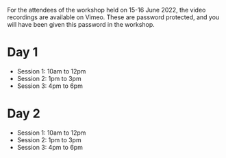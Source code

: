 For the attendees of the workshop held on 15-16 June 2022, the video recordings are available on Vimeo.
These are password protected, and you will have been given this password in the workshop.

# Day 1

* Session 1: 10am to 12pm
* Session 2: 1pm to 3pm
* Session 3: 4pm to 6pm

# Day 2

* Session 1: 10am to 12pm
* Session 2: 1pm to 3pm
* Session 3: 4pm to 6pm

